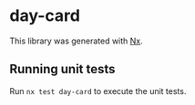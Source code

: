 # day-card

This library was generated with [Nx](https://nx.dev).

## Running unit tests

Run `nx test day-card` to execute the unit tests.
